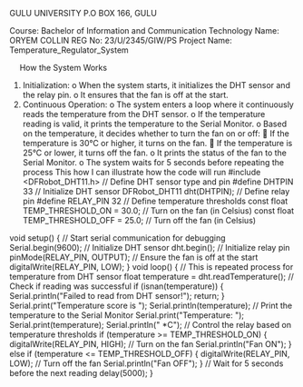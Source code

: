 GULU UNIVERSITY
P.O BOX 166, GULU




Course: Bachelor of Information and Communication Technology
Name: ORYEM COLLIN
REG No: 23/U/2345/GIW/PS
Project Name: Temperature_Regulator_System






 
How the System Works
1.	Initialization:
o	When the system starts, it initializes the DHT sensor and the relay pin.
o	It ensures that the fan is off at the start.
2.	Continuous Operation:
o	The system enters a loop where it continuously reads the temperature from the DHT sensor.
o	If the temperature reading is valid, it prints the temperature to the Serial Monitor.
o	Based on the temperature, it decides whether to turn the fan on or off: 
	If the temperature is 30°C or higher, it turns on the fan.
	If the temperature is 25°C or lower, it turns off the fan.
o	It prints the status of the fan to the Serial Monitor.
o	The system waits for 5 seconds before repeating the process
This how I can illustrate how the code will run
#include <DFRobot_DHT11.h> // Define DHT sensor type and pin
#define DHTPIN 33 // Initialize DHT sensor
DFRobot_DHT11 dht(DHTPIN); // Define relay pin
#define RELAY_PIN 32 // Define temperature thresholds
const float TEMP_THRESHOLD_ON = 30.0;  // Turn on the fan (in Celsius)
const float TEMP_THRESHOLD_OFF = 25.0; // Turn off the fan (in Celsius)

void setup() {
  // Start serial communication for debugging
  Serial.begin(9600);
   // Initialize DHT sensor
  dht.begin();  // Initialize relay pin
  pinMode(RELAY_PIN, OUTPUT);  // Ensure the fan is off at the start
  digitalWrite(RELAY_PIN, LOW);
}
void loop() {
  // This is repeated process for temperature from DHT sensor
  float temperature = dht.readTemperature();   // Check if reading was successful
  if (isnan(temperature)) {
    Serial.println("Failed to read from DHT sensor!");
    return;
  }
  Serial.print("Temperature score is ");
  Serial.println(temperature);
  // Print the temperature to the Serial Monitor
  Serial.print("Temperature: ");
  Serial.print(temperature);
  Serial.println(" *C");
    // Control the relay based on temperature thresholds
  if (temperature >= TEMP_THRESHOLD_ON) {
    digitalWrite(RELAY_PIN, HIGH);  // Turn on the fan
    Serial.println("Fan ON");
  } else if (temperature <= TEMP_THRESHOLD_OFF) {
    digitalWrite(RELAY_PIN, LOW);   // Turn off the fan
    Serial.println("Fan OFF");
  }
    // Wait for 5 seconds before the next reading
  delay(5000);
}

